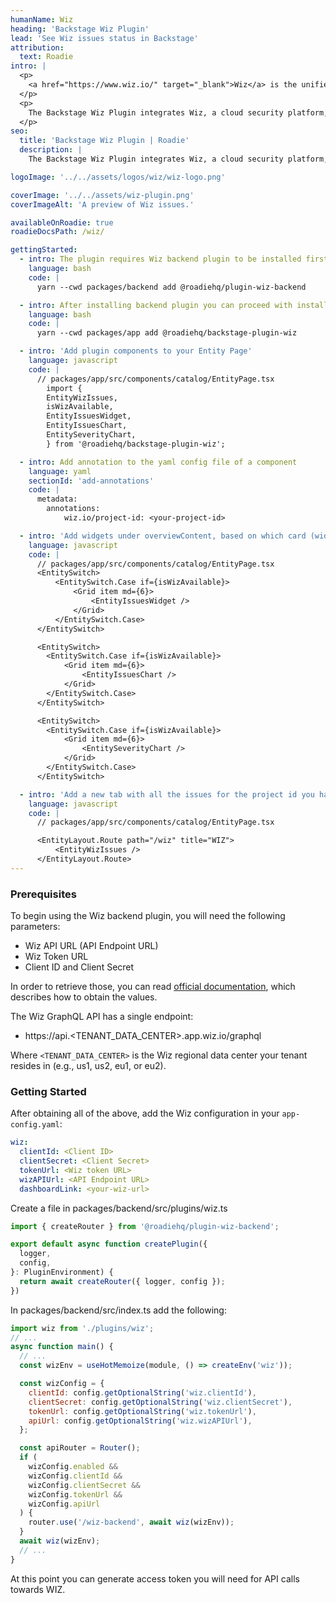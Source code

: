 ```yaml
---
humanName: Wiz
heading: 'Backstage Wiz Plugin'
lead: 'See Wiz issues status in Backstage'
attribution:
  text: Roadie
intro: |
  <p>
    <a href="https://www.wiz.io/" target="_blank">Wiz</a> is the unified cloud security platform with prevention and response capabilities, enabling security and development teams to build faster and more securely.
  </p>
  <p>
    The Backstage Wiz Plugin integrates Wiz, a cloud security platform, into your Backstage instance, providing information about recently created issues, their status and severity.
  </p>
seo:
  title: 'Backstage Wiz Plugin | Roadie'
  description: |
    The Backstage Wiz Plugin integrates Wiz, a cloud security platform, into your Backstage instance, providing information about recently created issues, their status and severity.

logoImage: '../../assets/logos/wiz/wiz-logo.png'

coverImage: '../../assets/wiz-plugin.png'
coverImageAlt: 'A preview of Wiz issues.'

availableOnRoadie: true
roadieDocsPath: /wiz/

gettingStarted:
  - intro: The plugin requires Wiz backend plugin to be installed first. The backend plugin handles authentication and retrieving data. You can read more about it in Prerequisites and Getting Started section below.
    language: bash
    code: |
      yarn --cwd packages/backend add @roadiehq/plugin-wiz-backend

  - intro: After installing backend plugin you can proceed with installing frontend part.
    language: bash
    code: |
      yarn --cwd packages/app add @roadiehq/backstage-plugin-wiz

  - intro: 'Add plugin components to your Entity Page'
    language: javascript
    code: |
      // packages/app/src/components/catalog/EntityPage.tsx
        import {
        EntityWizIssues,
        isWizAvailable,
        EntityIssuesWidget,
        EntityIssuesChart,
        EntitySeverityChart,
        } from '@roadiehq/backstage-plugin-wiz';

  - intro: Add annotation to the yaml config file of a component
    language: yaml
    sectionId: 'add-annotations'
    code: |
      metadata:
        annotations:
            wiz.io/project-id: <your-project-id>

  - intro: 'Add widgets under overviewContent, based on which card (widget) you wish to display.'
    language: javascript
    code: |
      // packages/app/src/components/catalog/EntityPage.tsx
      <EntitySwitch>
          <EntitySwitch.Case if={isWizAvailable}>
              <Grid item md={6}>
                  <EntityIssuesWidget />
              </Grid>
          </EntitySwitch.Case>
      </EntitySwitch>

      <EntitySwitch>
        <EntitySwitch.Case if={isWizAvailable}>
            <Grid item md={6}>
                <EntityIssuesChart />
            </Grid>
        </EntitySwitch.Case>
      </EntitySwitch>

      <EntitySwitch>
        <EntitySwitch.Case if={isWizAvailable}>
            <Grid item md={6}>
                <EntitySeverityChart />
            </Grid>
        </EntitySwitch.Case>
      </EntitySwitch>

  - intro: 'Add a new tab with all the issues for the project id you have specified in annotations, under serviceEntityPage.'
    language: javascript
    code: |
      // packages/app/src/components/catalog/EntityPage.tsx

      <EntityLayout.Route path="/wiz" title="WIZ">
          <EntityWizIssues />
      </EntityLayout.Route>
---
```


### Prerequisites

To begin using the Wiz backend plugin, you will need the following parameters:

- Wiz API URL (API Endpoint URL)
- Wiz Token URL
- Client ID and Client Secret

In order to retrieve those, you can read [official documentation](https://win.wiz.io/reference/prerequisites), which describes how to obtain the values.

The Wiz GraphQL API has a single endpoint:

- https://api.<TENANT_DATA_CENTER>.app.wiz.io/graphql

Where `<TENANT_DATA_CENTER>` is the Wiz regional data center your tenant resides in (e.g., us1, us2, eu1, or eu2).

### Getting Started

After obtaining all of the above, add the Wiz configuration in your `app-config.yaml`:

```yaml
wiz:
  clientId: <Client ID>
  clientSecret: <Client Secret>
  tokenUrl: <Wiz token URL>
  wizAPIUrl: <API Endpoint URL>
  dashboardLink: <your-wiz-url>
```

Create a file in packages/backend/src/plugins/wiz.ts

```javascript
import { createRouter } from '@roadiehq/plugin-wiz-backend';

export default async function createPlugin({
  logger,
  config,
}: PluginEnvironment) {
  return await createRouter({ logger, config });
})
```

In packages/backend/src/index.ts add the following:

```javascript
import wiz from './plugins/wiz';
// ...
async function main() {
  // ...
  const wizEnv = useHotMemoize(module, () => createEnv('wiz'));

  const wizConfig = {
    clientId: config.getOptionalString('wiz.clientId'),
    clientSecret: config.getOptionalString('wiz.clientSecret'),
    tokenUrl: config.getOptionalString('wiz.tokenUrl'),
    apiUrl: config.getOptionalString('wiz.wizAPIUrl'),
  };

  const apiRouter = Router();
  if (
    wizConfig.enabled &&
    wizConfig.clientId &&
    wizConfig.clientSecret &&
    wizConfig.tokenUrl &&
    wizConfig.apiUrl
  ) {
    router.use('/wiz-backend', await wiz(wizEnv));
  }
  await wiz(wizEnv);
  // ...
}
```

At this point you can generate access token you will need for API calls towards WIZ.
